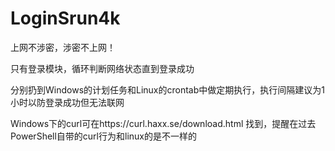 # LoginSrun4k

上网不涉密，涉密不上网！

只有登录模块，循环判断网络状态直到登录成功

分别扔到Windows的计划任务和Linux的crontab中做定期执行，执行间隔建议为1小时以防登录成功但无法联网

Windows下的curl可在https://curl.haxx.se/download.html 找到，提醒在过去PowerShell自带的curl行为和linux的是不一样的
